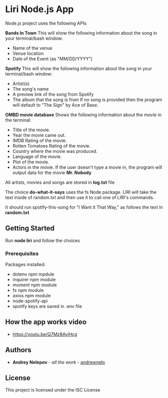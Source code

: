 # Liri Node.js App

Node.js project uses the following APIs

**Bands In Town**
    This will show the following information about the song in your terminal/bash window:
   * Name of the venue
   * Venue location
   * Date of the Event (as "MM/DD/YYYY")

**Spotify**
    This will show the following information about the song in your terminal/bash window:
   * Artist(s)
   * The song's name
   * A preview link of the song from Spotify
   * The album that the song is from
   If no song is provided then the program will default to "The Sign" by Ace of Base.

**OMBD movie database**
    Shows the following information about the movie in the terminal:
   * Title of the movie.
   * Year the movie came out.
   * IMDB Rating of the movie.
   * Rotten Tomatoes Rating of the movie.
   * Country where the movie was produced.
   * Language of the movie.
   * Plot of the movie.
   * Actors in the movie.
If the user doesn't type a movie in, the program will output data for the movie **Mr. Nobody**

All artists, movies and songs are stored in **log.txt** file

The choice **do-what-it-says** uses the fs Node package. LIRI will take the text inside of random.txt and then use it to call one of LIRI's commands.

It should run spotify-this-song for "I Want it That Way," as follows the text in **random.txt**

## Getting Started

Run **node liri** and follow the choices

### Prerequisites

Packages installed:
* dotenv npm mpdule
* inquirer npm module
* moment npm module
* fs npm module
* axios npm module
* node-spotify-api
* spotify keys are saved in .env file


## How the app works video

* https://youtu.be/Q7Mz8AvjHcg

## Authors

* **Andrey Nelepov** - *all the work* - [andrewnelp](https://github.com/andrewnelp)

## License

This project is licensed under the ISC License



